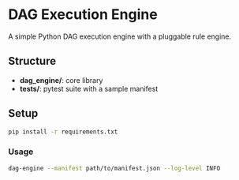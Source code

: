 # DAG Execution Engine

A simple Python DAG execution engine with a pluggable rule engine.

## Structure

- **dag_engine/**: core library
- **tests/**: pytest suite with a sample manifest

## Setup

```bash
pip install -r requirements.txt
```

### Usage
```bash
dag-engine --manifest path/to/manifest.json --log-level INFO
```


